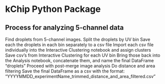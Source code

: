 # kChip Python Package

## Process for analyzing 5-channel data
Find droplets from 5-channel images.
Split the droplets by UV bin
Save each the droplets in each bin separately to a csv file
Import each csv file individually into the Interactive Clustering notebook and assign clusters
Save csv’s from Interactive Clustering for each UV bin
Bring those back into the Analysis notebook, concatenate them, and name the final DataFrame “droplets”
Proceed with post-merge image analysis
Do distance and area filtering
Save the final DataFrame as a csv with the format: “YYYYMMDD_experimentName_trimmed_distance_and_area_filtered.csv”
